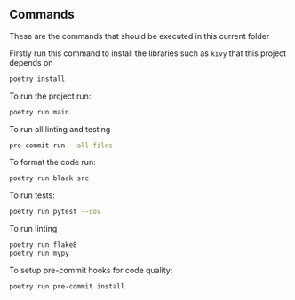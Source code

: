 

## Commands

These are the commands that should be executed in this current folder

Firstly run this command to install the libraries such as `kivy` that this project depends on
```Bash
poetry install
```

To run the project run:

```Bash
poetry run main
```

To run all linting and testing
```Bash
pre-commit run --all-files
```


To format the code run:
```Bash
poetry run black src
```

To run tests: 
```Bash
poetry run pytest --cov
```
To run linting
```Bash
poetry run flake8
poetry run mypy
```

To setup pre-commit hooks for code quality:
```Bash
poetry run pre-commit install
```